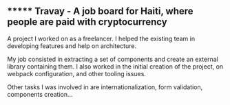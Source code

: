 ## &ast;&ast;&ast;&ast;&ast; Travay - A job board for Haiti, where people are paid with cryptocurrency

A project I worked on as a freelancer. I helped the existing team in developing features and help on architecture.

My job consisted in extracting a set of components and create an external library containing them. I also worked in the initial creation of the project, on webpack configuration, and other tooling issues.

Other tasks I was involved in are internationalization, form validation, components creation...
